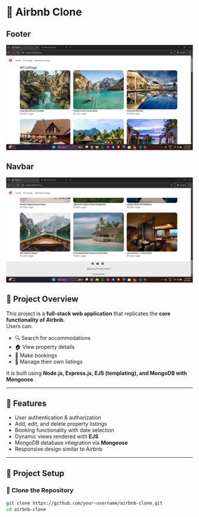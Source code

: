 # 🏡 Airbnb Clone  

## Footer
![Airbnb Clone Screenshot](https://github.com/ayushkashyap402/Full-Stack-Airbnb-Project/blob/main/public/images/project-screensort.png)
## Navbar
![Airbnb Clone Screenshot](https://github.com/ayushkashyap402/Full-Stack-Airbnb-Project/blob/main/public/images/project-screensort2.png)

## 📌 Project Overview  
This project is a **full-stack web application** that replicates the **core functionality of Airbnb**.  
Users can:  
- 🔍 Search for accommodations  
- 🏠 View property details  
- 📅 Make bookings  
- 👤 Manage their own listings  

It is built using **Node.js, Express.js, EJS (templating), and MongoDB with Mongoose**.  

---

## 🚀 Features  
- User authentication & authorization  
- Add, edit, and delete property listings  
- Booking functionality with date selection  
- Dynamic views rendered with **EJS**  
- MongoDB database integration via **Mongoose**  
- Responsive design similar to Airbnb  

---

## 📂 Project Setup  

### 🔗 Clone the Repository  
```bash
git clone https://github.com/your-username/airbnb-clone.git
cd airbnb-clone
